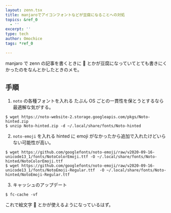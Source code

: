```yaml
---
layout: zenn.tsx
title: manjaroでアイコンフォントなどが豆腐になることへの対処
topics: &ref_0
  - ''
excerpt: ''
type: tech
author: Omochice
tags: *ref_0

---
```

manjaro で zenn の記事を書くときに 🐜 とかが豆腐になっていてとても書きにくかったのをなんとかしたときのメモ。

## 手順

1. `noto` の各種フォントを入れる
   たぶん OS ごとの一貫性を保とうとするなら最適解な気がする。

```console
$ wget https://noto-website-2.storage.googleapis.com/pkgs/Noto-hinted.zip
$ unzip Noto-hinted.zip -d ~/.local/share/fonts/Noto-hinted
```

2. `noto-emoji` を入れる
   hinted に emoji がなかったから追加で入れたけどいらない可能性が高い。

```console
$ wget https://github.com/googlefonts/noto-emoji/raw/v2020-09-16-unicode13_1/fonts/NotoColorEmoji.ttf -O ~/.local/share/fonts/Noto-hinted/NotoColorEmoji.ttf
$ wget https://github.com/googlefonts/noto-emoji/raw/v2020-09-16-unicode13_1/fonts/NotoEmoji-Regular.ttf  -O ~/.local/share/fonts/Noto-hinted/NotoEmoji-Regular.ttf
```

3. キャッシュのアップデート

```console
$ fc-cache -vf
```

これで絵文字 🐜 とかが使えるようになっているはず。
